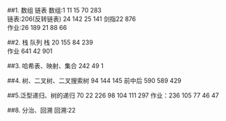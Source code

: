 ##1. 数组 链表
数组:1 11 15 70 283    
链表:206(反转链表) 24 142 25 141 剑指22 876   
作业:26 189 21 88 66

##2. 栈 队列
栈 20 155 84 239   
作业 641 42    901

##3. 哈希表、映射、集合
242 49 1

##4. 树、二叉树、二叉搜索树
94 144 145 前中后
590 589 429

##5.泛型递归、树的递归
70 22 226 98 104 111 297
作业：236 105  77 46 47

##8. 分治、回溯
回溯:22